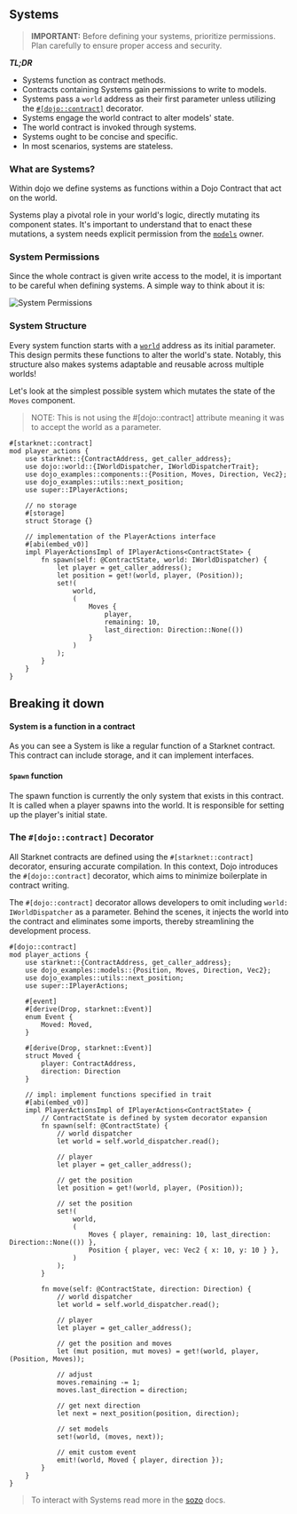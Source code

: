 ## Systems

> **IMPORTANT:** Before defining your systems, prioritize permissions. Plan carefully to ensure proper access and security.

**_TL;DR_**

- Systems function as contract methods.
- Contracts containing Systems gain permissions to write to models.
- Systems pass a `world` address as their first parameter unless utilizing the [`#[dojo::contract]`](#the-dojocontract-decorator) decorator.
- Systems engage the world contract to alter models' state.
- The world contract is invoked through systems.
- Systems ought to be concise and specific.
- In most scenarios, systems are stateless.

### What are Systems?

Within dojo we define systems as functions within a Dojo Contract that act on the world.

Systems play a pivotal role in your world's logic, directly mutating its component states. It's important to understand that to enact these mutations, a system needs explicit permission from the [`models`](/cairo/models.md) owner.

### System Permissions

Since the whole contract is given write access to the model, it is important to be careful when defining systems. A simple way to think about it is:

![System Permissions](/permissions.png)

### System Structure

Every system function starts with a [`world`](/cairo/world.md) address as its initial parameter. This design permits these functions to alter the world's state. Notably, this structure also makes systems adaptable and reusable across multiple worlds!

Let's look at the simplest possible system which mutates the state of the `Moves` component.

> NOTE: This is not using the #[dojo::contract] attribute meaning it was to accept the world as a parameter.

```rust,ignore
#[starknet::contract]
mod player_actions {
    use starknet::{ContractAddress, get_caller_address};
    use dojo::world::{IWorldDispatcher, IWorldDispatcherTrait};
    use dojo_examples::components::{Position, Moves, Direction, Vec2};
    use dojo_examples::utils::next_position;
    use super::IPlayerActions;

    // no storage
    #[storage]
    struct Storage {}

    // implementation of the PlayerActions interface
    #[abi(embed_v0)]
    impl PlayerActionsImpl of IPlayerActions<ContractState> {
        fn spawn(self: @ContractState, world: IWorldDispatcher) {
            let player = get_caller_address();
            let position = get!(world, player, (Position));
            set!(
                world,
                (
                    Moves {
                        player,
                        remaining: 10,
                        last_direction: Direction::None(())
                    }
                )
            );
        }
    }
}
```

## Breaking it down

#### System is a function in a contract

As you can see a System is like a regular function of a Starknet contract. This contract can include storage, and it can implement interfaces.

#### `Spawn` function

The spawn function is currently the only system that exists in this contract. It is called when a player spawns into the world. It is responsible for setting up the player's initial state.

### The `#[dojo::contract]` Decorator

All Starknet contracts are defined using the `#[starknet::contract]` decorator, ensuring accurate compilation. In this context, Dojo introduces the `#[dojo::contract]` decorator, which aims to minimize boilerplate in contract writing.

The `#[dojo::contract]` decorator allows developers to omit including `world: IWorldDispatcher` as a parameter. Behind the scenes, it injects the world into the contract and eliminates some imports, thereby streamlining the development process.

```rust,ignore
#[dojo::contract]
mod player_actions {
    use starknet::{ContractAddress, get_caller_address};
    use dojo_examples::models::{Position, Moves, Direction, Vec2};
    use dojo_examples::utils::next_position;
    use super::IPlayerActions;

    #[event]
    #[derive(Drop, starknet::Event)]
    enum Event {
        Moved: Moved,
    }

    #[derive(Drop, starknet::Event)]
    struct Moved {
        player: ContractAddress,
        direction: Direction
    }

    // impl: implement functions specified in trait
    #[abi(embed_v0)]
    impl PlayerActionsImpl of IPlayerActions<ContractState> {
        // ContractState is defined by system decorator expansion
        fn spawn(self: @ContractState) {
            // world dispatcher
            let world = self.world_dispatcher.read();

            // player
            let player = get_caller_address();

            // get the position
            let position = get!(world, player, (Position));

            // set the position
            set!(
                world,
                (
                    Moves { player, remaining: 10, last_direction: Direction::None(()) },
                    Position { player, vec: Vec2 { x: 10, y: 10 } },
                )
            );
        }

        fn move(self: @ContractState, direction: Direction) {
            // world dispatcher
            let world = self.world_dispatcher.read();

            // player
            let player = get_caller_address();

            // get the position and moves
            let (mut position, mut moves) = get!(world, player, (Position, Moves));

            // adjust
            moves.remaining -= 1;
            moves.last_direction = direction;

            // get next direction
            let next = next_position(position, direction);

            // set models
            set!(world, (moves, next));

            // emit custom event
            emit!(world, Moved { player, direction });
        }
    }
}
```

> To interact with Systems read more in the [sozo](/toolchain/sozo/overview.md) docs.
